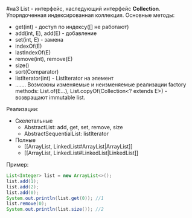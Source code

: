 #на3 
List - интерфейс, наследующий интерфейс **Collection**. Упорядоченная индексированная коллекция.
Основные методы:
* get(int) - доступ по индексу([] не работают)
* add(int, E), add(E) - добавление
* set(int, E) - замена
* indexOf(E)
* lastIndexOf(E)
* remove(int), remove(E)
* size()
* sort(Comparator)
* listIterator(int) - ListIterator на элемент
* .......
Возможны изменяемые и неизменяемые реализации
 factory methods: List.of(E...), List.copyOf(Collection\<? extends E>) - возвращают immutable list. 

Реализации:
* Скелетальные
	* AbstractList: add, get, set, remove, size
	* AbstractSequentialList: listIterator
* Полные
	* [[ArrayList, LinkedList#ArrayList|ArrayList]]
	* [[ArrayList, LinkedList#LinkedList|LinkedList]]

Пример:
```java
List<Integer> list = new ArrayList<>();
list.add(1);
list.add(2);
list.add(0);
System.out.println(list.get(0)); //1
list.remove(0);
System.out.println(list.size()); //2
```